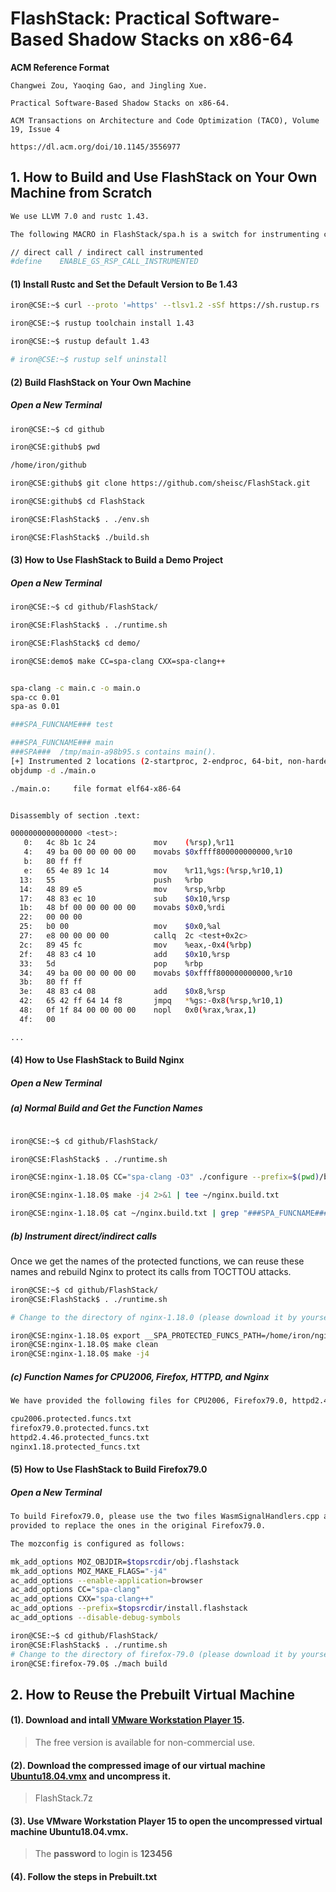 # FlashStack: Practical Software-Based Shadow Stacks on x86-64

**ACM Reference Format**

```
Changwei Zou, Yaoqing Gao, and Jingling Xue.  

Practical Software-Based Shadow Stacks on x86-64. 

ACM Transactions on Architecture and Code Optimization (TACO), Volume 19, Issue 4

https://dl.acm.org/doi/10.1145/3556977

```


## 1. How to Build and Use FlashStack on Your Own Machine from Scratch

```sh
We use LLVM 7.0 and rustc 1.43. 

The following MACRO in FlashStack/spa.h is a switch for instrumenting call instructions.

// direct call / indirect call instrumented
#define    ENABLE_GS_RSP_CALL_INSTRUMENTED
```

#### (1) Install Rustc and Set the Default Version to Be 1.43 

```sh
iron@CSE:~$ curl --proto '=https' --tlsv1.2 -sSf https://sh.rustup.rs | sh

iron@CSE:~$ rustup toolchain install 1.43

iron@CSE:~$ rustup default 1.43

# iron@CSE:~$ rustup self uninstall
```
#### (2) Build FlashStack on Your Own Machine

#####  Open a New Terminal

```sh
iron@CSE:~$ cd github

iron@CSE:github$ pwd

/home/iron/github

iron@CSE:github$ git clone https://github.com/sheisc/FlashStack.git

iron@CSE:github$ cd FlashStack

iron@CSE:FlashStack$ . ./env.sh 

iron@CSE:FlashStack$ ./build.sh
```

#### (3) How to Use FlashStack to Build a Demo Project

#####  Open a New Terminal

```sh
iron@CSE:~$ cd github/FlashStack/

iron@CSE:FlashStack$ . ./runtime.sh 

iron@CSE:FlashStack$ cd demo/

iron@CSE:demo$ make CC=spa-clang CXX=spa-clang++


spa-clang -c main.c -o main.o
spa-cc 0.01
spa-as 0.01

###SPA_FUNCNAME### test

###SPA_FUNCNAME### main
###SPA###  /tmp/main-a98b95.s contains main().
[+] Instrumented 2 locations (2-startproc, 2-endproc, 64-bit, non-hardened mode, ratio 100%).
objdump -d ./main.o

./main.o:     file format elf64-x86-64


Disassembly of section .text:

0000000000000000 <test>:
   0:	4c 8b 1c 24          	mov    (%rsp),%r11
   4:	49 ba 00 00 00 00 00 	movabs $0xffff800000000000,%r10
   b:	80 ff ff 
   e:	65 4e 89 1c 14       	mov    %r11,%gs:(%rsp,%r10,1)
  13:	55                   	push   %rbp
  14:	48 89 e5             	mov    %rsp,%rbp
  17:	48 83 ec 10          	sub    $0x10,%rsp
  1b:	48 bf 00 00 00 00 00 	movabs $0x0,%rdi
  22:	00 00 00 
  25:	b0 00                	mov    $0x0,%al
  27:	e8 00 00 00 00       	callq  2c <test+0x2c>
  2c:	89 45 fc             	mov    %eax,-0x4(%rbp)
  2f:	48 83 c4 10          	add    $0x10,%rsp
  33:	5d                   	pop    %rbp
  34:	49 ba 00 00 00 00 00 	movabs $0xffff800000000000,%r10
  3b:	80 ff ff 
  3e:	48 83 c4 08          	add    $0x8,%rsp
  42:	65 42 ff 64 14 f8    	jmpq   *%gs:-0x8(%rsp,%r10,1)
  48:	0f 1f 84 00 00 00 00 	nopl   0x0(%rax,%rax,1)
  4f:	00 

...

```



#### (4) How to Use FlashStack to Build Nginx

#####  Open a New Terminal

##### (a) Normal Build and Get the Function Names

```sh

iron@CSE:~$ cd github/FlashStack/

iron@CSE:FlashStack$ . ./runtime.sh 

iron@CSE:nginx-1.18.0$ CC="spa-clang -O3" ./configure --prefix=$(pwd)/bin

iron@CSE:nginx-1.18.0$ make -j4 2>&1 | tee ~/nginx.build.txt

iron@CSE:nginx-1.18.0$ cat ~/nginx.build.txt | grep "###SPA_FUNCNAME###" | awk '{printf $2"\n"}' | uniq | sort > /home/iron/nginx.funcnames.txt
```
##### (b) Instrument direct/indirect calls

Once we get the names of the protected functions, we can reuse these names and rebuild Nginx to protect its calls from TOCTTOU attacks.

```sh
iron@CSE:~$ cd github/FlashStack/
iron@CSE:FlashStack$ . ./runtime.sh 

# Change to the directory of nginx-1.18.0 (please download it by yourself)

iron@CSE:nginx-1.18.0$ export __SPA_PROTECTED_FUNCS_PATH=/home/iron/nginx.funcnames.txt
iron@CSE:nginx-1.18.0$ make clean
iron@CSE:nginx-1.18.0$ make -j4

```

##### (c) Function Names for CPU2006, Firefox, HTTPD, and Nginx

```sh
We have provided the following files for CPU2006, Firefox79.0, httpd2.4.46 and nginx1.18 in the source code directory

cpu2006.protected.funcs.txt
firefox79.0.protected.funcs.txt
httpd2.4.46.protected_funcs.txt
nginx1.18.protected_funcs.txt
```

#### (5) How to Use FlashStack to Build Firefox79.0

#####  Open a New Terminal

```sh
To build Firefox79.0, please use the two files WasmSignalHandlers.cpp and SandboxFilterUtil.cpp 
provided to replace the ones in the original Firefox79.0.

The mozconfig is configured as follows:

mk_add_options MOZ_OBJDIR=$topsrcdir/obj.flashstack
mk_add_options MOZ_MAKE_FLAGS="-j4"
ac_add_options --enable-application=browser
ac_add_options CC="spa-clang"
ac_add_options CXX="spa-clang++"
ac_add_options --prefix=$topsrcdir/install.flashstack
ac_add_options --disable-debug-symbols

iron@CSE:~$ cd github/FlashStack/
iron@CSE:FlashStack$ . ./runtime.sh 
# Change to the directory of firefox-79.0 (please download it by yourself)
iron@CSE:firefox-79.0$ ./mach build
```



## 2. How to Reuse the Prebuilt Virtual Machine

#### (1). Download and intall [VMware Workstation Player 15](https://www.vmware.com/products/workstation-player/workstation-player-evaluation.html). 
     
> The free version is available for non-commercial use. 

#### (2). Download the compressed image of our virtual machine [Ubuntu18.04.vmx](https://drive.google.com/file/d/1H1BmYNbAP08QyD_Worm4RXLqWE_DnHLt/view)  and uncompress it.

> FlashStack.7z

#### (3). Use VMware Workstation Player 15 to open the uncompressed virtual machine Ubuntu18.04.vmx.

> The **password** to login is **123456**


#### (4). Follow the steps in Prebuilt.txt


